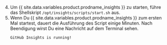 4. Um {{ site.data.variables.product.prodname_insights }} zu starten, führe das Shellskript `/opt/insights/scripts/start.sh` aus.
5. Wenn Du {{ site.data.variables.product.prodname_insights }} zum ersten Mal startest, dauert die Ausführung des Script einige Minuten. Nach Beendigung wirst Du eine Nachricht auf dem Terminal sehen.
    ```
    GitHub Insights is running!
    ```
